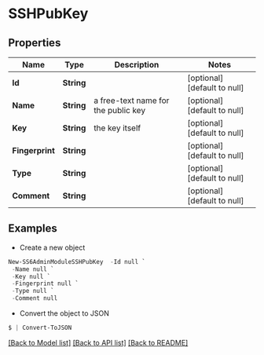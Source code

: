 # SSHPubKey
## Properties

Name | Type | Description | Notes
------------ | ------------- | ------------- | -------------
**Id** | **String** |  | [optional] [default to null]
**Name** | **String** | a free-text name for the public key | [optional] [default to null]
**Key** | **String** | the key itself | [optional] [default to null]
**Fingerprint** | **String** |  | [optional] [default to null]
**Type** | **String** |  | [optional] [default to null]
**Comment** | **String** |  | [optional] [default to null]

## Examples

- Create a new object
```powershell
New-SS6AdminModuleSSHPubKey  -Id null `
 -Name null `
 -Key null `
 -Fingerprint null `
 -Type null `
 -Comment null
```

- Convert the object to JSON
```powershell
$ | Convert-ToJSON
```


[[Back to Model list]](../README.md#documentation-for-models) [[Back to API list]](../README.md#documentation-for-api-endpoints) [[Back to README]](../README.md)

